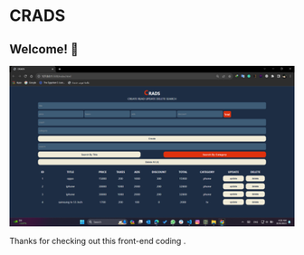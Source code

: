 # CRADS
## Welcome! 👋
![Design preview for the Mentor Website ](rd.png)


Thanks for checking out this front-end coding .